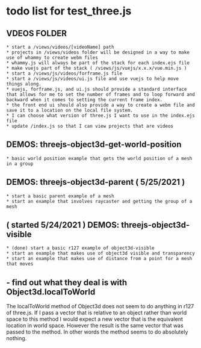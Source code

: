 # todo list for test_three.js

## VDEOS FOLDER
    * start a /views/videos/[videoName] path
    * projects in /views/videos folder will be designed in a way to make use of whammy to create webm files
    * whammy.js will always be part of the stack for each index.ejs file
    * make vuejs part of the stack ( /views/js/vuejs/x.x.x/vue.min.js )
    * start a /views/js/videos/forframe.js file
    * start a /views/js/videos/ui.js file and use vuejs to help move things along.
    * vuejs, forframe.js, and ui.js should provide a standard interface that allows for me to set the number of frames and to loop forward and backward when it comes to setting the current frame index.
    * the front end ui should also provide a way to create a webm file and save it to a location on the local file system.
    * I can choose what version of three.js I want to use in the index.ejs file
    * update /index.js so that I can view projects that are videos

## DEMOS: threejs-object3d-get-world-position
    * basic world position example that gets the world position of a mesh in a group

## DEMOS: threejs-object3d-parent ( 5/25/2021 )
    * start a basic parent example of a mesh
    * start an example that involves raycaster and getting the group of a mesh

## ( started 5/24/2021 ) DEMOS: threejs-object3d-visible
    * (done) start a basic r127 example of object3d-visible
    * start an example that makes use of object3d visible and transparency
    * start an example that makes use of distance from a point for a mesh that moves

## - find out what they deal is with Object3d.localToWorld
The localToWorld method of Object3d does not seem to do anything in r127 of three.js. If I pass a vector that is relative to an object rather than world space to this method I would expect a new vector that is the equivalent location in world space. However the result is the same vector that was passed to the method. In other words the method seems to do absolutely nothing.